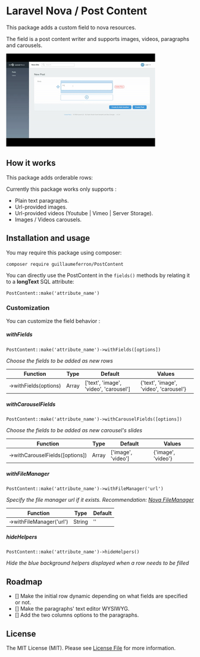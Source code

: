 # Laravel Nova / Post Content

This package adds a custom field to nova resources. 

The field is a post content writer and supports images, videos, paragraphs and carousels.

![PostContent Demo](public/images/demo.gif)

## How it works

This package adds orderable rows:

Currently this package works only supports :
- Plain text paragraphs.
- Url-provided images.
- Url-provided videos (Youtube | Vimeo | Server Storage).
- Images / Videos carousels.

## Installation and usage

You may require this package using composer:

```
composer require guillaumeferron/PostContent
```

You can directly use the PostContent in the ```fields()``` methods by relating it to a **longText** SQL attribute:

```
PostContent::make('attribute_name')
```

### Customization
You can customize the field behavior :


##### withFields
```
PostContent::make('attribute_name')->withFields([options])
```
*Choose the fields to be added as new rows*

| Function              | Type   | Default                                | Values                                 |
|-----------------------|--------|----------------------------------------|----------------------------------------|
| ->withFields(options) | Array  | ['text', 'image', 'video', 'carousel'] | {'text', 'image', 'video', 'carousel'} |


##### withCarouselFields
```
PostContent::make('attribute_name')->withCarouselFields([options])
```
*Choose the fields to be added as new carousel's slides*

| Function              | Type   | Default                                | Values                                 |
|-----------------------|--------|----------------------------------------|----------------------------------------|
| ->withCarouselFields([options]) | Array  | ['image', 'video'] | {'image', 'video'} |


##### withFileManager
```
PostContent::make('attribute_name')->withFileManager('url')
```
*Specify the file manager url if it exists. Recommendation: [Nova FileManager](https://packagist.org/packages/infinety-es/nova-filemanager)*

| Function              | Type   | Default                                |
|-----------------------|--------|----------------------------------------|
| ->withFileManager('url') | String  | '' |


##### hideHelpers
```
PostContent::make('attribute_name')->hideHelpers()
```
*Hide the blue background helpers displayed when a row needs to be filled*

## Roadmap
- [] Make the initial row dynamic depending on what fields are specified or not.
- [] Make the paragraphs' text editor WYSIWYG.
- [] Add the two columns options to the paragraphs.


## License

The MIT License (MIT). Please see [License File](LICENSE.md) for more information.
